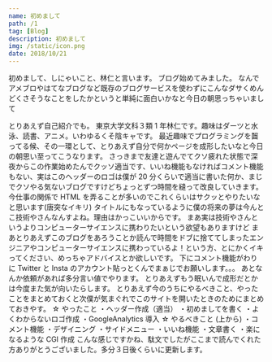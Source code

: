 ```yaml
---
name: 初めまして
path: /1
tag: [Blog]
description: 初めまして
img: /static/icon.png
date: 2018/10/21
---
```


初めまして、しにゃいこと、林仁と言います。
ブログ始めてみました。
なんでアメブロやはてなブログなど既存のブログサービスを使わずにこんなダサくめんどくさそうなことをしたかというと単純に面白いかなと今日の朝思っちゃいまして

とりあえず自己紹介でも。
東京大学文科３類 1 年林仁です。趣味はダーツと水泳、読書、アニメ。いわゆるくそ陰キャです。
最近趣味でプログラミングを齧ってる候、その一環として、とりあえず自分で何かページを成形したいなと今日の朝思い至ってこうなります。
さっきまで友達と遊んでてクソ疲れた状態で深夜からこの作業始めたんでクッソ適当です、いいね機能もなければコメント機能もない、実はこのヘッダーのロゴは僕が 20 分くらいで適当に書いた何か、まじでクソやる気ないブログですけどちょっとずつ時間を縫って改良していきます。
今仕事の関係で HTML を弄ることが多いのでこれくらいはサクッとやりたいなと思います(唐突なイキリ)
タイトルにもなっているように僕の将来の夢は今んとこ技術やさんなんすよね。理由はかっこいいからです。
まあ実は技術やさんというよりコンピューターサイエンスに携わりたいという欲望もありますけど
まあとりあえずこのブログをあろうことか読んで時間をドブに捨ててしまったエンジニアやコンピューターサイエンスに携わっているよ！という方、とにかくイキってください、めっちゃアドバイスとか欲しいです。
下にコメント機能がわりに Twitter と Insta のアカウント貼っとくんでまぁじでお願いします。。。
あとなんか依頼があれば多分言い値でやります。
とりあえずもう眠いんで成形だとかは今度また気が向いたらします。
とりあえず今のうちにやるべきこと、やったことをまとめておくと次僕が気まぐれでこのサイトを開いたときのためにまとめておきやす。
☆ やったこと
・ヘッダー作成（適当）
・初めましてを書く
・よくわからないロゴ作成
・GoogleAnalytics 導入
☆ やるべきこと (上から)
・コメント機能
・デザイニング
・サイドメニュー
・いいね機能
・文章書く
・楽になるような CGI 作成
こんな感じですかね、駄文でしたがここまで読んでくれた方ありがとうございました。多分３日後くらいに更新します。
